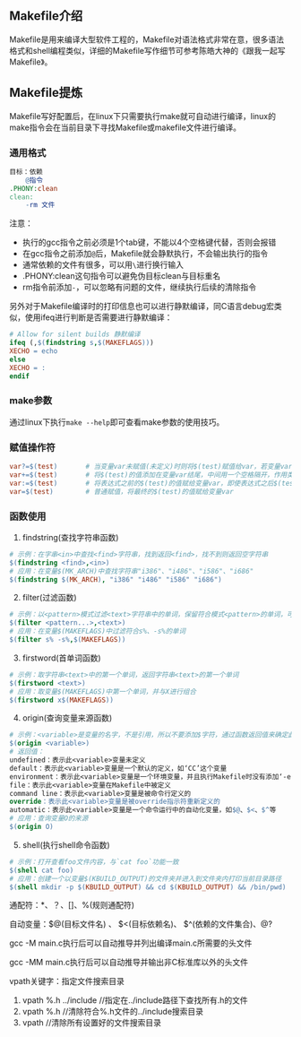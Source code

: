 ## Makefile介绍

Makefile是用来编译大型软件工程的，Makefile对语法格式非常在意，很多语法格式和shell编程类似，详细的Makefile写作细节可参考陈皓大神的《跟我一起写Makefile》。

## Makefile提炼

Makefile写好配置后，在linux下只需要执行make就可自动进行编译，linux的make指令会在当前目录下寻找Makefile或makefile文件进行编译。

### 通用格式

```Makefile
目标：依赖
    @指令
.PHONY:clean
clean:
    -rm 文件
```

注意：
- 执行的gcc指令之前必须是1个tab键，不能以4个空格键代替，否则会报错
- 在gcc指令之前添加`@`后，Makefile就会静默执行，不会输出执行的指令
- 通常依赖的文件有很多，可以用`\`进行换行输入
- .PHONY:clean这句指令可以避免伪目标clean与目标重名
- rm指令前添加`-`，可以忽略有问题的文件，继续执行后续的清除指令

另外对于Makefile编译时的打印信息也可以进行静默编译，同C语言debug宏类似，使用ifeq进行判断是否需要进行静默编译：

```Makefile
# Allow for silent builds 静默编译
ifeq (,$(findstring s,$(MAKEFLAGS)))
XECHO = echo
else
XECHO = :
endif
```

### make参数

通过linux下执行`make --help`即可查看make参数的使用技巧。

### 赋值操作符

```makefile
var?=$(test)       # 当变量var未赋值(未定义)时则将$(test)赋值给var，若变量var已赋值则忽略$(test)
var+=$(test)       # 将$(test)的值添加在变量var结尾，中间用一个空格隔开，作用类似C语言中strcat
var:=$(test)       # 将表达式之前的$(test)的值赋给变量var，即使表达式之后$(test)值变化了也无法赋值，也就是说操作符`:=`只能向上搜索$(test)的值
var=$(test)        # 普通赋值，将最终的$(test)的值赋给变量var
```

### 函数使用

1. findstring(查找字符串函数)

```Makefile
# 示例：在字串<in>中查找<find>字符串，找到返回<find>，找不到则返回空字符串
$(findstring <find>,<in>)
# 应用：在变量$(MK_ARCH)中查找字符串"i386"、"i486"、"i586"、"i686"
$(findstring $(MK_ARCH), "i386" "i486" "i586" "i686")
```

2. filter(过滤函数)

```Makefile
# 示例：以<pattern>模式过滤<text>字符串中的单词，保留符合模式<pattern>的单词，可以有多个模式，返回符合模式<pattern>的字串
$(filter <pattern...>,<text>)
# 应用：在变量$(MAKEFLAGS)中过滤符合s%、-s%的单词
$(filter s% -s%,$(MAKEFLAGS))
```

3. firstword(首单词函数)

```Makefile
# 示例：取字符串<text>中的第一个单词，返回字符串<text>的第一个单词
$(firstword <text>)
# 应用：取变量$(MAKEFLAGS)中第一个单词，并与X进行组合
$(firstword x$(MAKEFLAGS))
```

4. origin(查询变量来源函数)

```Makefile
# 示例：<variable>是变量的名字，不是引用，所以不要添加$字符，通过函数返回值来确定此变量的来源
$(origin <variable>)
# 返回值：
undefined：表示此<variable>变量未定义
default：表示此<variable>变量是一个默认的定义，如‘CC’这个变量
environment：表示此<variable>变量是一个环境变量，并且执行Makefile时没有添加‘-e’参数(即未让环境变量覆盖Makefile变量)
file：表示此<variable>变量在Makefile中被定义
command line：表示此<variable>变量是被命令行定义的
override：表示此<variable>变量是被override指示符重新定义的
automatic：表示此<variable>变量是一个命令运行中的自动化变量，如$@、$<、$^等
# 应用：查询变量O的来源
$(origin O)
```

5. shell(执行shell命令函数)

```Makefile
# 示例：打开查看foo文件内容，与`cat foo`功能一致
$(shell cat foo)
# 应用：创建一个以变量$(KBUILD_OUTPUT)的文件夹并进入到文件夹内打印当前目录路径
$(shell mkdir -p $(KBUILD_OUTPUT) && cd $(KBUILD_OUTPUT) && /bin/pwd)
```


通配符：*、？、[]、%(规则通配符)

自动变量：$@(目标文件名) 、 $<(目标依赖名)、 $^(依赖的文件集合)、@?

gcc -M main.c执行后可以自动推导并列出编译main.c所需要的头文件

gcc -MM main.c执行后可以自动推导并输出非C标准库以外的头文件

vpath关键字：指定文件搜索目录
1. vpath %.h ../include  //指定在../include路径下查找所有.h的文件
2. vpath %.h             //清除符合%.h文件的../include搜索目录
3. vpath                 //清除所有设置好的文件搜索目录
